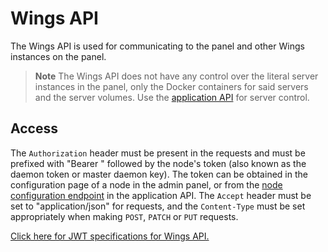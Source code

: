 # Wings API

The Wings API is used for communicating to the panel and other Wings instances on the panel.

> **Note**
> The Wings API does not have any control over the literal server instances in the panel, only the Docker containers for said servers and the server volumes. Use the [application API](/pterodactyl/application/README.md) for server control.

## Access

The `Authorization` header must be present in the requests and must be prefixed with "Bearer " followed by the node's token (also known as the daemon token or master daemon key). The token can be obtained in the configuration page of a node in the admin panel, or from the [node configuration endpoint](/pterodactyl/application/nodes.md#get-nodesidconfiguration) in the application API. The `Accept` header must be set to "application/json" for requests, and the `Content-Type` must be set appropriately when making `POST`, `PATCH` or `PUT` requests.

[Click here for JWT specifications for Wings API.](jwt.md)

